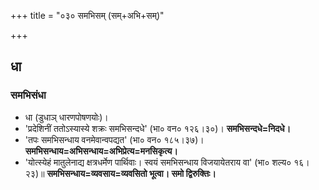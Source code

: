 +++
title = "०३० समभिसम् (सम्+अभि+सम्)"

+++

## धा
### समभिसंधा
- धा (डुधाञ् धारणपोषणयोः)।
- 'प्रदेशिनीं ततोऽस्यास्ये शक्रः समभिसन्दधे' (भा० वन० १२६।३०)। **समभिसन्दधे=निदधे।**
- 'तपः समभिसन्धाय वनमेवान्वपद्यत' (भा० वन० १८५।३७)। **समभिसन्धाय=अभिसन्धाय=अभिप्रेत्य=मनसिकृत्य।**
- 'योत्स्येहं मातुलेनाद्य क्षत्रधर्मेण पार्थिवाः। स्वयं समभिसन्धाय विजयायेतराय वा' (भा० शल्य० १६।२३)॥ **समभिसन्धाय=व्यवसाय=व्यवसितो भूत्वा। समो द्विरुक्तिः।**
